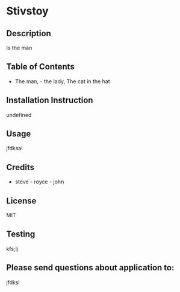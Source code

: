
# Stivstoy

## Description 
Is the man

## Table of Contents
- The man, - the lady, The cat in the hat

## Installation Instruction
undefined

## Usage
jfdksal

## Credits
- steve - royce - john

## License
MIT

## Testing
kfs;lj

## Please send questions about application to:
jfdksl
